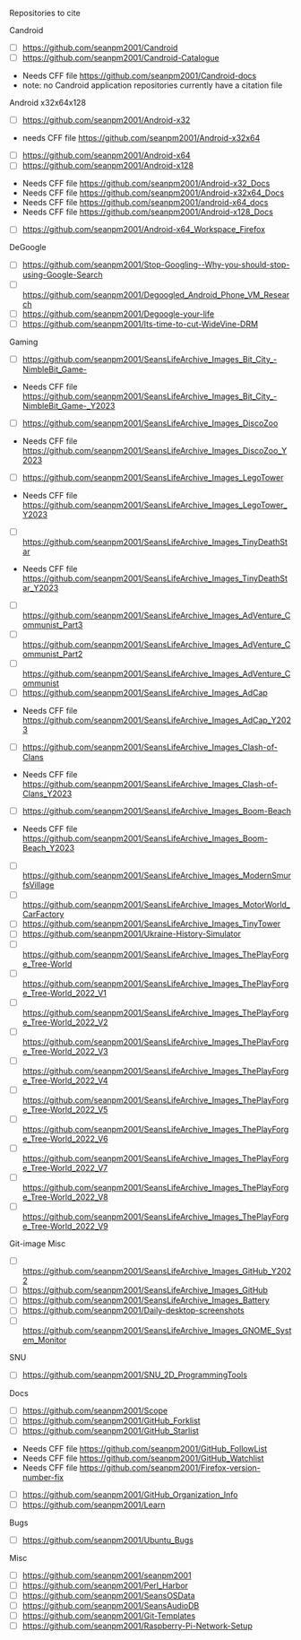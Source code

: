 Repositories to cite

Candroid

- [ ] https://github.com/seanpm2001/Candroid
- [ ] https://github.com/seanpm2001/Candroid-Catalogue
- Needs CFF file https://github.com/seanpm2001/Candroid-docs
- note: no Candroid application repositories currently have a citation file

Android x32x64x128

- [ ] https://github.com/seanpm2001/Android-x32
- needs CFF file https://github.com/seanpm2001/Android-x32x64
- [ ] https://github.com/seanpm2001/Android-x64
- [ ] https://github.com/seanpm2001/Android-x128
- Needs CFF file https://github.com/seanpm2001/Android-x32_Docs
- Needs CFF file https://github.com/seanpm2001/Android-x32x64_Docs
- Needs CFF file https://github.com/seanpm2001/android-x64_docs
- Needs CFF file https://github.com/seanpm2001/Android-x128_Docs
- [ ] https://github.com/seanpm2001/Android-x64_Workspace_Firefox

DeGoogle

- [ ] https://github.com/seanpm2001/Stop-Googling--Why-you-should-stop-using-Google-Search
- [ ] https://github.com/seanpm2001/Degoogled_Android_Phone_VM_Research
- [ ] https://github.com/seanpm2001/Degoogle-your-life
- [ ] https://github.com/seanpm2001/Its-time-to-cut-WideVine-DRM

Gaming

- [ ] https://github.com/seanpm2001/SeansLifeArchive_Images_Bit_City_-NimbleBit_Game-
- Needs CFF file https://github.com/seanpm2001/SeansLifeArchive_Images_Bit_City_-NimbleBit_Game-_Y2023
- [ ] https://github.com/seanpm2001/SeansLifeArchive_Images_DiscoZoo
- Needs CFF file https://github.com/seanpm2001/SeansLifeArchive_Images_DiscoZoo_Y2023
- [ ] https://github.com/seanpm2001/SeansLifeArchive_Images_LegoTower
- Needs CFF file https://github.com/seanpm2001/SeansLifeArchive_Images_LegoTower_Y2023
- [ ] https://github.com/seanpm2001/SeansLifeArchive_Images_TinyDeathStar
- Needs CFF file https://github.com/seanpm2001/SeansLifeArchive_Images_TinyDeathStar_Y2023
- [ ] https://github.com/seanpm2001/SeansLifeArchive_Images_AdVenture_Communist_Part3
- [ ] https://github.com/seanpm2001/SeansLifeArchive_Images_AdVenture_Communist_Part2
- [ ] https://github.com/seanpm2001/SeansLifeArchive_Images_AdVenture_Communist
- [ ] https://github.com/seanpm2001/SeansLifeArchive_Images_AdCap
- Needs CFF file https://github.com/seanpm2001/SeansLifeArchive_Images_AdCap_Y2023
- [ ] https://github.com/seanpm2001/SeansLifeArchive_Images_Clash-of-Clans
- Needs CFF file https://github.com/seanpm2001/SeansLifeArchive_Images_Clash-of-Clans_Y2023
- [ ] https://github.com/seanpm2001/SeansLifeArchive_Images_Boom-Beach
- Needs CFF file https://github.com/seanpm2001/SeansLifeArchive_Images_Boom-Beach_Y2023
- [ ] https://github.com/seanpm2001/SeansLifeArchive_Images_ModernSmurfsVillage
- [ ] https://github.com/seanpm2001/SeansLifeArchive_Images_MotorWorld_CarFactory
- [ ] https://github.com/seanpm2001/SeansLifeArchive_Images_TinyTower
- [ ] https://github.com/seanpm2001/Ukraine-History-Simulator
- [ ] https://github.com/seanpm2001/SeansLifeArchive_Images_ThePlayForge_Tree-World
- [ ] https://github.com/seanpm2001/SeansLifeArchive_Images_ThePlayForge_Tree-World_2022_V1
- [ ] https://github.com/seanpm2001/SeansLifeArchive_Images_ThePlayForge_Tree-World_2022_V2
- [ ] https://github.com/seanpm2001/SeansLifeArchive_Images_ThePlayForge_Tree-World_2022_V3
- [ ] https://github.com/seanpm2001/SeansLifeArchive_Images_ThePlayForge_Tree-World_2022_V4
- [ ] https://github.com/seanpm2001/SeansLifeArchive_Images_ThePlayForge_Tree-World_2022_V5
- [ ] https://github.com/seanpm2001/SeansLifeArchive_Images_ThePlayForge_Tree-World_2022_V6
- [ ] https://github.com/seanpm2001/SeansLifeArchive_Images_ThePlayForge_Tree-World_2022_V7
- [ ] https://github.com/seanpm2001/SeansLifeArchive_Images_ThePlayForge_Tree-World_2022_V8
- [ ] https://github.com/seanpm2001/SeansLifeArchive_Images_ThePlayForge_Tree-World_2022_V9

Git-image Misc

- [ ] https://github.com/seanpm2001/SeansLifeArchive_Images_GitHub_Y2022
- [ ] https://github.com/seanpm2001/SeansLifeArchive_Images_GitHub
- [ ] https://github.com/seanpm2001/SeansLifeArchive_Images_Battery
- [ ] https://github.com/seanpm2001/Daily-desktop-screenshots
- [ ] https://github.com/seanpm2001/SeansLifeArchive_Images_GNOME_System_Monitor

SNU

- [ ] https://github.com/seanpm2001/SNU_2D_ProgrammingTools

Docs

- [ ] https://github.com/seanpm2001/Scope
- [ ] https://github.com/seanpm2001/GitHub_Forklist
- [ ] https://github.com/seanpm2001/GitHub_Starlist
- Needs CFF file https://github.com/seanpm2001/GitHub_FollowList
- Needs CFF file https://github.com/seanpm2001/GitHub_Watchlist
- Needs CFF file https://github.com/seanpm2001/Firefox-version-number-fix
- [ ] https://github.com/seanpm2001/GitHub_Organization_Info
- [ ] https://github.com/seanpm2001/Learn

Bugs

- [ ] https://github.com/seanpm2001/Ubuntu_Bugs

Misc

- [ ] https://github.com/seanpm2001/seanpm2001
- [ ] https://github.com/seanpm2001/Perl_Harbor
- [ ] https://github.com/seanpm2001/SeansOSData
- [ ] https://github.com/seanpm2001/SeansAudioDB
- [ ] https://github.com/seanpm2001/Git-Templates
- [ ] https://github.com/seanpm2001/Raspberry-Pi-Network-Setup
